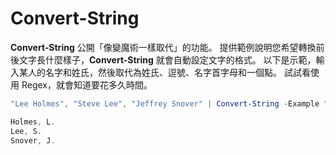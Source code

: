 # Convert-String
**Convert-String** 公開「像變魔術一樣取代」的功能。 提供範例說明您希望轉換前後文字長什麼樣子，**Convert-String** 就會自動設定文字的格式。 以下是示範，輸入某人的名字和姓氏，然後取代為姓氏、逗號、名字首字母和一個點。 試試看使用 Regex，就會知道要花多久時間。

```powershell
"Lee Holmes", "Steve Lee", "Jeffrey Snover" | Convert-String -Example "Bill Gates=Gates, B.","John Smith=Smith, J."

Holmes, L.
Lee, S.
Snover, J.
```
<!--HONumber=Mar16_HO2-->
